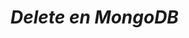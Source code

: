 <!-- Autor: Daniel Benjamin Perez Morales -->
<!-- GitHub: https://github.com/DanielPerezMoralesDev13 -->
<!-- Correo electrónico: danielperezdev@proton.me -->

<!-- https://youtu.be/c2M-rlkkT5o?t=2292 -->
<!-- https://chatgpt.com/c/66ec7f5d-9be0-8003-b191-2caf5254ee87 -->

# ***Delete en MongoDB***
